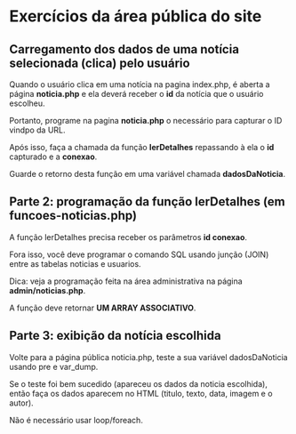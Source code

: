 # Exercícios da área pública do site

## Carregamento dos dados de uma notícia selecionada (clica) pelo usuário

Quando o usuário clica em uma notícia na pagina index.php, é aberta a página **noticia.php** e ela deverá receber o **id** da notícia que o usuário escolheu.

Portanto, programe na pagina **noticia.php** o necessário para capturar o ID vindpo da URL.

Após isso, faça a chamada da função **lerDetalhes** repassando à ela o **id** capturado e a **conexao**.

Guarde o retorno desta função em uma variável chamada **dadosDaNoticia**.

## Parte 2: programação da função lerDetalhes (em funcoes-noticias.php)

A função lerDetalhes precisa receber os parâmetros **id conexao**.

Fora isso, você deve programar o comando SQL usando junção (JOIN) entre as tabelas noticias e usuarios.

Dica: veja a programação feita na área administrativa na página **admin/noticias.php**.

A função deve retornar **UM ARRAY ASSOCIATIVO**.

## Parte 3: exibição da notícia escolhida

Volte para a página pública noticia.php, teste a sua variável dadosDaNoticia usando pre e var_dump.

Se o teste foi bem sucedido (apareceu os dados da noticia escolhida), então faça os dados aparecem no HTML (titulo, texto, data, imagem e o autor).

Não é necessário usar loop/foreach.






